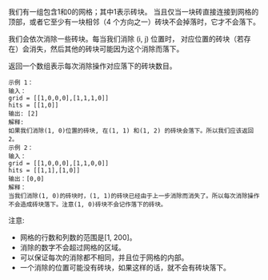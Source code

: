 我们有一组包含1和0的网格；其中1表示砖块。 当且仅当一块砖直接连接到网格的顶部，或者它至少有一块相邻（4 个方向之一）砖块不会掉落时，它才不会落下。

我们会依次消除一些砖块。每当我们消除 (i, j) 位置时， 对应位置的砖块（若存在）会消失，然后其他的砖块可能因为这个消除而落下。

返回一个数组表示每次消除操作对应落下的砖块数目。

```case
示例 1：
输入：
grid = [[1,0,0,0],[1,1,1,0]]
hits = [[1,0]]
输出: [2]
解释:
如果我们消除(1, 0)位置的砖块, 在(1, 1) 和(1, 2) 的砖块会落下。所以我们应该返回2。
示例 2：
输入：
grid = [[1,0,0,0],[1,1,0,0]]
hits = [[1,1],[1,0]]
输出：[0,0]
解释：
当我们消除(1, 0)的砖块时，(1, 1)的砖块已经由于上一步消除而消失了。所以每次消除操作不会造成砖块落下。注意(1, 0)砖块不会记作落下的砖块。
```

注意:

- 网格的行数和列数的范围是[1, 200]。
- 消除的数字不会超过网格的区域。
- 可以保证每次的消除都不相同，并且位于网格的内部。
- 一个消除的位置可能没有砖块，如果这样的话，就不会有砖块落下。
